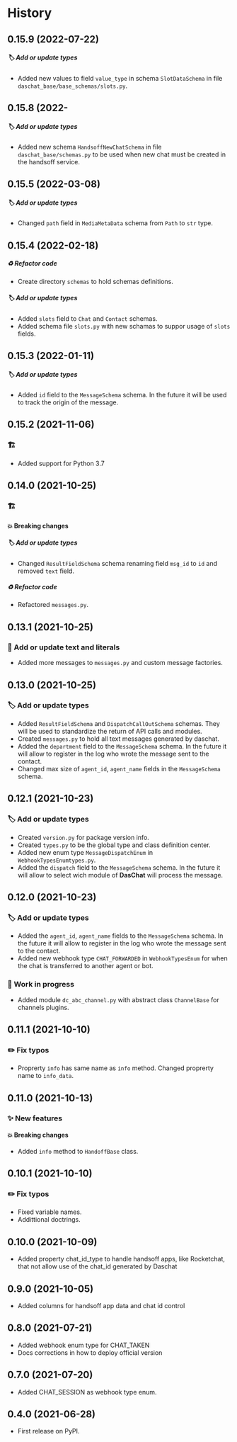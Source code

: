 # History

## 0.15.9 (2022-07-22)

##### :label: Add or update types

* Added new values to field `value_type` in schema `SlotDataSchema` in file `daschat_base/base_schemas/slots.py`.

## 0.15.8 (2022-
##### :label: Add or update types

* Added new schema `HandsoffNewChatSchema` in file `daschat_base/schemas.py` to be used when new chat must be created in the handsoff service.

## 0.15.5 (2022-03-08)

##### :label: Add or update types

* Changed `path` field in `MediaMetaData` schema from `Path` to `str` type.

## 0.15.4 (2022-02-18)

##### :recycle: Refactor code

* Create directory `schemas` to hold schemas definitions.

##### :label: Add or update types

* Added `slots` field to `Chat` and `Contact` schemas.
* Added schema file `slots.py` with new schamas to suppor usage of `slots` fields.

## 0.15.3 (2022-01-11)

##### :label: Add or update types

* Added `id` field to the `MessageSchema` schema. In the future it will be used to track the origin of the message.

## 0.15.2 (2021-11-06)

### :building_construction:

* Added support for Python 3.7

## 0.14.0 (2021-10-25)

### :building_construction:

#### :boom: Breaking changes

##### :label: Add or update types

* Changed `ResultFieldSchema` schema renaming field `msg_id` to `id` and removed `text` field.

##### :recycle: Refactor code

* Refactored `messages.py`.

## 0.13.1 (2021-10-25)

### :speech_balloon: Add or update text and literals

* Added more messages to `messages.py` and custom message factories.

## 0.13.0 (2021-10-25)

### :label: Add or update types

* Added `ResultFieldSchema` and `DispatchCallOutSchema` schemas. They will be used to standardize the return of API calls and modules.
* Created `messages.py` to hold all text messages generated by daschat.
* Added the `department` field to the `MessageSchema` schema. In the future it will allow to register in the log who wrote the message sent to the contact.
* Changed max size of `agent_id`, `agent_name` fields in the `MessageSchema` schema.

## 0.12.1 (2021-10-23)

### :label: Add or update types

* Created `version.py` for package version info.
* Created `types.py` to be the global type and class definition center.
* Added new enum type `MessageDispatchEnum` in `WebhookTypesEnumtypes.py`.
* Added the `dispatch` field to the `MessageSchema` schema. In the future it will allow to select wich module of **DasChat** will process the message.

## 0.12.0 (2021-10-23)

### :label: Add or update types

* Added the `agent_id`, `agent_name` fields to the `MessageSchema` schema. In the future it will allow to register in the log who wrote the message sent to the contact.
* Added new webhook type `CHAT_FORWARDED` in `WebhookTypesEnum` for when the chat is transferred to another agent or bot.

### :construction: Work in progress

* Added module `dc_abc_channel.py` with abstract class `ChannelBase` for channels plugins.

## 0.11.1 (2021-10-10)

### :pencil2: Fix typos

* Proprerty `info` has same name as `info` method. Changed proprerty name to `info_data`.

## 0.11.0 (2021-10-13)

### :sparkles: New features

#### :boom: Breaking changes

* Added `info` method to `HandoffBase` class.

## 0.10.1 (2021-10-10)

### :pencil2: Fix typos

* Fixed variable names.
* Addittional doctrings.

## 0.10.0 (2021-10-09)

* Added property chat_id_type to handle handsoff apps, like Rocketchat, that not allow use of the chat_id generated by Daschat

## 0.9.0 (2021-10-05)

* Added columns for handsoff app data and chat id control

## 0.8.0 (2021-07-21)

* Added webhook enum type for CHAT_TAKEN
* Docs corrections in how to deploy official version

## 0.7.0 (2021-07-20)

* Added CHAT_SESSION as webhook type enum.

## 0.4.0 (2021-06-28)

* First release on PyPI.
